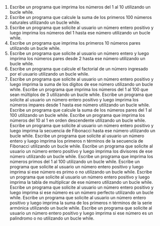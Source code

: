 1. Escribe un programa que imprima los números del 1 al 10 utilizando un bucle while.
2. Escribe un programa que calcule la suma de los primeros 100 números naturales utilizando un bucle while.
3. Escribe un programa que solicite al usuario un número entero positivo y luego imprima los números del 1 hasta ese número utilizando un bucle while.
4. Escribe un programa que imprima los primeros 10 números pares utilizando un bucle while.
5. Escribe un programa que solicite al usuario un número entero y luego imprima los números pares desde 2 hasta ese número utilizando un bucle while.
6. Escribe un programa que calcule el factorial de un número ingresado por el usuario utilizando un bucle while.
7. Escribe un programa que solicite al usuario un número entero positivo y luego imprima la suma de los dígitos de ese número utilizando un bucle while.
Escribe un programa que imprima los números del 1 al 100 que sean múltiplos de 3 utilizando un bucle while.
Escribe un programa que solicite al usuario un número entero positivo y luego imprima los números impares desde 1 hasta ese número utilizando un bucle while.
Escribe un programa que calcule la suma de los números pares del 1 al 100 utilizando un bucle while.
Escribe un programa que imprima los números del 10 al 1 en orden descendente utilizando un bucle while.
Escribe un programa que solicite al usuario un número entero positivo y luego imprima la secuencia de Fibonacci hasta ese número utilizando un bucle while.
Escribe un programa que solicite al usuario un número entero y luego imprima los primeros n términos de la secuencia de Fibonacci utilizando un bucle while.
Escribe un programa que solicite al usuario un número entero positivo y luego imprima los divisores de ese número utilizando un bucle while.
Escribe un programa que imprima los números primos del 1 al 100 utilizando un bucle while.
Escribe un programa que solicite al usuario un número entero positivo y luego imprima si ese número es primo o no utilizando un bucle while.
Escribe un programa que solicite al usuario un número entero positivo y luego imprima la tabla de multiplicar de ese número utilizando un bucle while.
Escribe un programa que solicite al usuario un número entero positivo y luego imprima si ese número es un número perfecto utilizando un bucle while.
Escribe un programa que solicite al usuario un número entero positivo y luego imprima la suma de los primeros n términos de la serie armónica utilizando un bucle while.
Escribe un programa que solicite al usuario un número entero positivo y luego imprima si ese número es un palíndromo o no utilizando un bucle while.